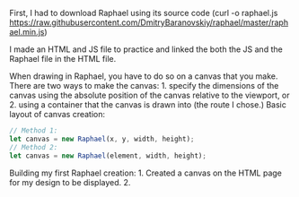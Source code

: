 First, I had to download Raphael using its source code (curl -o raphael.js https://raw.githubusercontent.com/DmitryBaranovskiy/raphael/master/raphael.min.js)

I made an HTML and JS file to practice and linked the both the JS and the Raphael file in the HTML file. 

When drawing in Raphael, you have to do so on a canvas that you make. There are two ways to make the canvas: 1. specify the dimensions of the canvas using the absolute position of the canvas relative to the viewport, or 2. using a container that the canvas is drawn into (the route I chose.)
Basic layout of canvas creation: 
```js
// Method 1: 
let canvas = new Raphael(x, y, width, height);
// Method 2:
let canvas = new Raphael(element, width, height);
```

Building my first Raphael creation: 
    1. Created a canvas on the HTML page for my design to be displayed.
    2. 